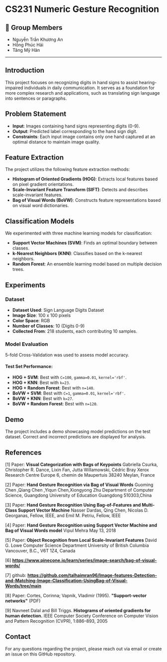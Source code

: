 # CS231 Numeric Gesture Recognition

## 👥 Group Members  

- Nguyễn Trần Khương An
- Hồng Phúc Hải
- Tăng Mỹ Hân

---

## Introduction

This project focuses on recognizing digits in hand signs to assist hearing-impaired individuals in daily communication. It serves as a foundation for more complex research and applications, such as translating sign language into sentences or paragraphs.

## Problem Statement

- **Input**: Images containing hand signs representing digits (0-9).  
- **Output**: Predicted label corresponding to the hand sign digit.  
- **Constraints**: Each input image contains only one hand captured at an optimal distance to maintain image quality.  

## Feature Extraction

The project utilizes the following feature extraction methods:

- **Histogram of Oriented Gradients (HOG)**: Extracts local features based on pixel gradient orientations.  
- **Scale-Invariant Feature Transform (SIFT)**: Detects and describes scale-invariant features.  
- **Bag of Visual Words (BoVW)**: Constructs feature representations based on visual word dictionaries.  

## Classification Models

We experimented with three machine learning models for classification:

- **Support Vector Machines (SVM)**: Finds an optimal boundary between classes.  
- **k-Nearest Neighbors (KNN)**: Classifies based on the k-nearest neighbors.  
- **Random Forest**: An ensemble learning model based on multiple decision trees.  

## Experiments

### Dataset

- **Dataset Used**: Sign Language Digits Dataset  
- **Image Size**: 100 x 100 pixels  
- **Color Space**: RGB  
- **Number of Classes**: 10 (Digits 0-9)  
- **Collected From**: 218 students, each contributing 10 samples.  

### Model Evaluation

5-fold Cross-Validation was used to assess model accuracy.

#### Test Set Performance:

- **HOG + SVM**: Best with `C=100`, `gamma=0.01`, `kernel='rbf'`.  
- **HOG + KNN**: Best with `k=23`.  
- **HOG + Random Forest**: Best with `n=140`.  
- **BoVW + SVM**: Best with `C=1`, `gamma=0.01`, `kernel='rbf'`.  
- **BoVW + KNN**: Best with `k=27`.  
- **BoVW + Random Forest**: Best with `n=120`.  

## Demo

The project includes a demo showcasing model predictions on the test dataset. Correct and incorrect predictions are displayed for analysis.

## References

[1] Paper: **Visual Categorization with Bags of Keypoints** Gabriella Csurka, Christopher R. Dance, Lixin Fan, Jutta Willamowski, Cédric Bray Xerox Research Centre Europe 6, chemin de Maupertuis 38240 Meylan, France

[2] Paper: **Hand Gesture Recognition via Bag of Visual Words** Guoming Chen ,Qiang Chen ,Yiqun Chen,Xiongyong Zhu Department of Computer Science, Guangdong University of Education Guangdong 510303,China

[3] Paper: **Hand Gesture Recognition Using Bag-of-Features and Multi-Class Support Vector Machine** Nasser Dardas, Qing Chen, Nicolas D. Georganas, Fellow, IEEE, and Emil M. Petriu, Fellow, IEEE

[4] Paper: **Hand Gesture Recognition using Support Vector Machine and Bag of Visual Words model** Vipul Mehra May 13, 2018

[5] Paper: **Object Recognition from Local Scale-Invariant Features** David G. Lowe Computer Science Department University of British Columbia Vancouver, B.C., V6T 1Z4, Canada

[6] **https://www.pinecone.io/learn/series/image-search/bag-of-visual-words/**

[7] github: **https://github.com/talhaimran96/Image-features-Detection-and-Matching-Image-Classification-UsingBag-of-Visual-Words/tree/main**

[8] Paper: Cortes, Corinna; Vapnik, Vladimir (1995). **"Support-vector networks"** (PDF)

[9] Navneet Dalal and Bill Triggs. **Histograms of oriented gradients for human detection.** IEEE Computer Society Conference on Computer Vision and Pattern Recognition (CVPR), 1:886–893, 2005 

## Contact

For any questions regarding the project, please reach out via email or create an issue on this GitHub repository.
